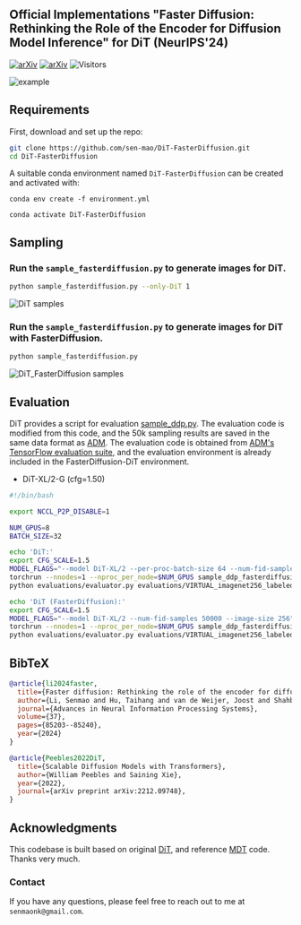 ## Official Implementations "Faster Diffusion: Rethinking the Role of the Encoder for Diffusion Model Inference" for DiT (NeurIPS'24)

[![arXiv](https://img.shields.io/badge/arXiv-FasterDiffusion-<COLOR>.svg)](https://arxiv.org/abs/2312.09608) [![arXiv](https://img.shields.io/badge/paper-FasterDiffusion-b31b1b.svg)](https://arxiv.org/abs/2312.09608.pdf) ![Visitors](https://visitor-badge.laobi.icu/badge?page_id=sen-mao/DiT-FasterDiffusion)


![example](visuals/example.gif)

## Requirements

First, download and set up the repo:

```bash
git clone https://github.com/sen-mao/DiT-FasterDiffusion.git
cd DiT-FasterDiffusion
```

A suitable conda environment named `DiT-FasterDiffusion` can be created
and activated with:

```
conda env create -f environment.yml

conda activate DiT-FasterDiffusion
```

## Sampling

### Run the `sample_fasterdiffusion.py` to generate images for DiT.
```bash
python sample_fasterdiffusion.py --only-DiT 1 
```


![DiT samples](visuals/infer_dit.png)

### Run the `sample_fasterdiffusion.py` to generate images for DiT with FasterDiffusion.
```bash
python sample_fasterdiffusion.py 
```

![DiT_FasterDiffusion samples](visuals/infer_dit_fasterdiffusion.png)

## Evaluation
DiT provides a script for evaluation [sample_ddp.py](https://github.com/facebookresearch/DiT/blob/main/sample_ddp.py).
The evaluation code is modified from this code, and the 50k sampling results are saved in the same data format as [ADM](https://github.com/openai/guided-diffusion/blob/main/scripts/classifier_sample.py).
The evaluation code is obtained from [ADM's TensorFlow evaluation suite](https://github.com/openai/guided-diffusion/tree/main/evaluations), and the evaluation environment is already included in the FasterDiffusion-DiT environment.


- DiT-XL/2-G (cfg=1.50)

```bash
#!/bin/bash

export NCCL_P2P_DISABLE=1

NUM_GPUS=8
BATCH_SIZE=32

echo 'DiT:'
export CFG_SCALE=1.5
MODEL_FLAGS="--model DiT-XL/2 --per-proc-batch-size 64 --num-fid-samples 50000 --image-size 256 --only-DiT True"
torchrun --nnodes=1 --nproc_per_node=$NUM_GPUS sample_ddp_fasterdiffusion.py  $MODEL_FLAGS --cfg-scale $CFG_SCALE
python evaluations/evaluator.py evaluations/VIRTUAL_imagenet256_labeled.npz samples/DiT-XL-2-samples-50000.npz

echo 'DiT (FasterDiffusion):'
export CFG_SCALE=1.5
MODEL_FLAGS="--model DiT-XL/2 --num-fid-samples 50000 --image-size 256"
torchrun --nnodes=1 --nproc_per_node=$NUM_GPUS sample_ddp_fasterdiffusion.py $MODEL_FLAGS --cfg-scale $CFG_SCALE --per-proc-batch-size $BATCH_SIZE
python evaluations/evaluator.py evaluations/VIRTUAL_imagenet256_labeled.npz samples/DiT-XL-2-samples-50000.npz
```



## BibTeX

```bibtex
@article{li2024faster,
  title={Faster diffusion: Rethinking the role of the encoder for diffusion model inference},
  author={Li, Senmao and Hu, Taihang and van de Weijer, Joost and Shahbaz Khan, Fahad and Liu, Tao and Li, Linxuan and Yang, Shiqi and Wang, Yaxing and Cheng, Ming-Ming and others},
  journal={Advances in Neural Information Processing Systems},
  volume={37},
  pages={85203--85240},
  year={2024}
}

@article{Peebles2022DiT,
  title={Scalable Diffusion Models with Transformers},
  author={William Peebles and Saining Xie},
  year={2022},
  journal={arXiv preprint arXiv:2212.09748},
}
```


## Acknowledgments
This codebase is built based on original [DiT](https://github.com/facebookresearch/DiT), and reference [MDT](https://github.com/sail-sg/MDT/tree/main) code. Thanks very much.

### Contact
If you have any questions, please feel free to reach out to me at  `senmaonk@gmail.com`. 